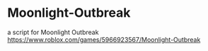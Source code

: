 # Moonlight-Outbreak
a script for Moonlight Outbreak https://www.roblox.com/games/5966923567/Moonlight-Outbreak
